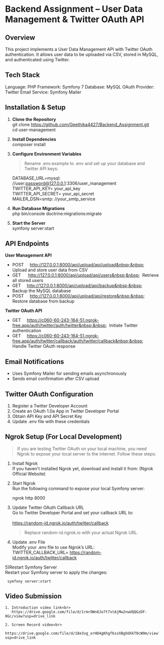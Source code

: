 # Backend Assignment – User Data Management & Twitter OAuth API 

## Overview
This project implements a User Data Management API with Twitter OAuth authentication. It allows user data to be uploaded via CSV, stored in MySQL, and authenticated using Twitter.

## Tech Stack
Language: PHP
Framework: Symfony 7
Database: MySQL
OAuth Provider: Twitter
Email Service: Symfony Mailer

## Installation & Setup

1) **Clone the Repository**<br> 
   git clone https://github.com/Geethika4427/Backend_Assignment.git<br>
   cd user-management

3) **Install Dependencies**<br>
   composer install

4) **Configure Environment Variables**<br>
   > Rename .env.example to .env and set up your database and Twitter API keys:

   DATABASE_URL=mysql: //user:password@127.0.0.1:3306/user_management<br>
   TWITTER_API_KEY= your_api_key<br>
   TWITTER_API_SECRET= your_api_secret<br>
   MAILER_DSN=smtp: //your_smtp_service
  
5) **Run Database Migrations**<br>
   php bin/console doctrine:migrations:migrate
   
6) **Start the Server**<br>
   symfony server:start

## API Endpoints

  **User Management API**
   - POST &nbsp;&nbsp;&nbsp;	  http://127.0.0.1:8000/api/upload/api/upload&nbsp;&nbsp;&nbsp;	   Upload and store user data from CSV
   - GET	 &nbsp;&nbsp;&nbsp;&nbsp;    http://127.0.0.1:8000/api/upload/api/users&nbsp;&nbsp;&nbsp;  	   Retrieve all stored users
   - GET	 &nbsp;&nbsp;&nbsp;    http://127.0.0.1:8000/api/upload/api/backup&nbsp;&nbsp;&nbsp;	   Backup the MySQL database
   - POST &nbsp;&nbsp;&nbsp;    http://127.0.0.1:8000/api/upload/api/restore&nbsp;&nbsp;&nbsp;	   Restore database from backup

   **Twitter OAuth API**
   - GET	 &nbsp;&nbsp;&nbsp;     https://c060-60-243-164-51.ngrok-free.app/auth/twitter/auth/twitter&nbsp;&nbsp;&nbsp;	             Initiate Twitter authentication
   - GET	 &nbsp;&nbsp;&nbsp;     https://c060-60-243-164-51.ngrok-free.app/auth/twitter/callback/auth/twitter/callback&nbsp;&nbsp;&nbsp;	             Handle Twitter OAuth response

 ## Email Notifications
   - Uses Symfony Mailer for sending emails asynchronously
   - Sends email confirmation after CSV upload

 ## Twitter OAuth Configuration
   1. Register a Twitter Developer Account
   2. Create an OAuth 1.0a App in Twitter Developer Portal
   3. Obtain API Key and API Secret Key
   4. Update .env file with these credentials

## Ngrok Setup (For Local Development)
   > If you are testing Twitter OAuth on your local machine, you need Ngrok to expose your local server to the internet. Follow these steps:

   1) Install Ngrok<br>
      If you haven't installed Ngrok yet, download and install it from:
      (Ngrok Official Website)

   2) Start Ngrok<br>
      Run the following command to expose your local Symfony server:<br>
      
      ngrok http 8000

   3) Update Twitter OAuth Callback URL<br>
      Go to Twitter Developer Portal and set your callback URL to:<br>  
      https://random-id.ngrok.io/auth/twitter/callback<br>
      > Replace random-id.ngrok.io with your actual Ngrok URL.

   4) Update .env File<br>
      Modify your .env file to use Ngrok’s URL:<br>
      TWITTER_CALLBACK_URL= https://random-id.ngrok.io/auth/twitter/callback
      
   5)Restart Symfony Server<br>
     Restart your Symfony server to apply the changes:<br>

     symfony server:start

 ## Video Submission

    1. Introduction video link<br>
       https://drive.google.com/file/d/1rmrOWn6Jo7t7xtAjMw2nwUQQGzDF-0Gc/view?usp=drive_link
       
    2. Screen Record video<br>   
       https://drive.google.com/file/d/18e3vg_orHD4gKhgf6ssXBgOdXkT0cW9m/view?usp=drive_link




